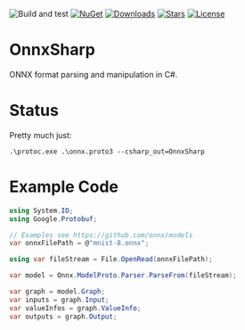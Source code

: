 ![Build and test](https://github.com/nietras/OnnxSharp/workflows/.NET/badge.svg)
[![NuGet](https://img.shields.io/nuget/v/OnnxSharp)](https://www.nuget.org/packages/OnnxSharp/)
[![Downloads](https://img.shields.io/nuget/dt/OnnxSharp)](https://www.nuget.org/packages/OnnxSharp/)
[![Stars](https://img.shields.io/github/stars/nietras/OnnxSharp)](https://github.com/nietras/OnnxSharp/stargazers)
[![License](https://img.shields.io/badge/license-MIT-blue.svg)](LICENSE.md)

# OnnxSharp
ONNX format parsing and manipulation in C#.

# Status
Pretty much just:
```
.\protoc.exe .\onnx.proto3 --csharp_out=OnnxSharp
```

# Example Code
```csharp
using System.IO;
using Google.Protobuf;

// Examples see https://github.com/onnx/models
var onnxFilePath = @"mnist-8.onnx";

using var fileStream = File.OpenRead(onnxFilePath);

var model = Onnx.ModelProto.Parser.ParseFrom(fileStream);

var graph = model.Graph;
var inputs = graph.Input;
var valueInfos = graph.ValueInfo;
var outputs = graph.Output;
```